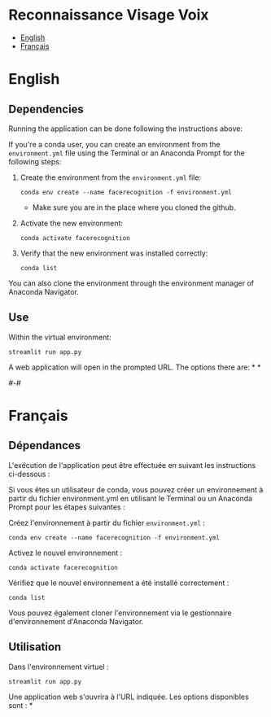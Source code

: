 # Reconnaissance Visage Voix

* [English](#English)
* [Français](#Français)


# English
## Dependencies

Running the application can be done following the instructions above:

If you're a conda user, you can create an environment from the ```environment.yml``` file using the Terminal or an Anaconda Prompt for the following steps:

1. Create the environment from the ```environment.yml``` file:

    ```conda env create --name facerecognition -f environment.yml```
   * Make sure you are in the place where you cloned the github.
    
2. Activate the new environment:
    
    ```conda activate facerecognition```

3. Verify that the new environment was installed correctly:

    ```conda list```
    
You can also clone the environment through the environment manager of Anaconda Navigator.

## Use

Within the virtual environment:

```streamlit run app.py```

A web application will open in the prompted URL. The options there are:
* 
* 

#-#

# Français

## Dépendances
L'exécution de l'application peut être effectuée en suivant les instructions ci-dessous :

Si vous êtes un utilisateur de conda, vous pouvez créer un environnement à partir du fichier environment.yml en utilisant le Terminal ou un Anaconda Prompt pour les étapes suivantes :

Créez l'environnement à partir du fichier ```environment.yml``` :

```conda env create --name facerecognition -f environment.yml```

Activez le nouvel environnement :

```conda activate facerecognition```

Vérifiez que le nouvel environnement a été installé correctement :

```conda list```

Vous pouvez également cloner l'environnement via le gestionnaire d'environnement d'Anaconda Navigator.

## Utilisation
Dans l'environnement virtuel :

```streamlit run app.py```

Une application web s'ouvrira à l'URL indiquée. Les options disponibles sont :
*
